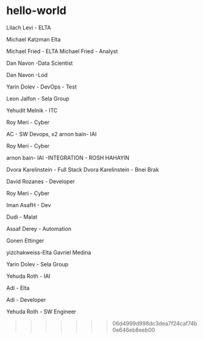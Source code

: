 # hello-world



Lilach Levi - ELTA

Michael Katzman Elta


Michael Fried - ELTA
Michael Fried - Analyst

Dan Navon -Data Scientist

Dan Navon -Lod

Yarin Dolev - DevOps - Test

Leon Jalfon - Sela Group

Yehudit Melnik - ITC

Roy Meri - Cyber

AC - SW Devops, x2
arnon bain- IAI

Roy Meri - Cyber

arnon bain- IAI -INTEGRATION - ROSH HAHAYIN

Dvora Karelinstein - Full Stack
Dvora Karelinstein - Bnei Brak

David Rozanes - Developer

Roy Meri - Cyber

Iman
AsafH - Dev

Dudi - Malat

Assaf Derey - Automation

Gonen Ettinger

yizchakweiss-Elta
Gavriel Medina

Yarin Dolev - Sela Group





Yehuda Roth - IAI


Adi - Elta


Adi - Developer


Yehuda Roth - SW Engineer

>>>>>>> 06d4999d998dc3dea7f24caf74b0e646eb8eeb00
